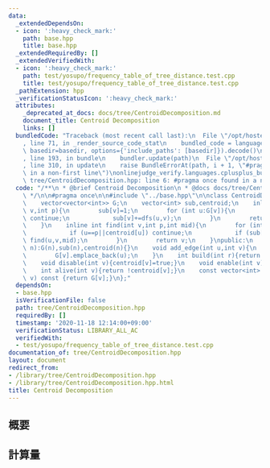 ```yaml
---
data:
  _extendedDependsOn:
  - icon: ':heavy_check_mark:'
    path: base.hpp
    title: base.hpp
  _extendedRequiredBy: []
  _extendedVerifiedWith:
  - icon: ':heavy_check_mark:'
    path: test/yosupo/frequency_table_of_tree_distance.test.cpp
    title: test/yosupo/frequency_table_of_tree_distance.test.cpp
  _pathExtension: hpp
  _verificationStatusIcon: ':heavy_check_mark:'
  attributes:
    _deprecated_at_docs: docs/tree/CentroidDecomposition.md
    document_title: Centroid Decomposition
    links: []
  bundledCode: "Traceback (most recent call last):\n  File \"/opt/hostedtoolcache/Python/3.9.1/x64/lib/python3.9/site-packages/onlinejudge_verify/documentation/build.py\"\
    , line 71, in _render_source_code_stat\n    bundled_code = language.bundle(stat.path,\
    \ basedir=basedir, options={'include_paths': [basedir]}).decode()\n  File \"/opt/hostedtoolcache/Python/3.9.1/x64/lib/python3.9/site-packages/onlinejudge_verify/languages/cplusplus.py\"\
    , line 193, in bundle\n    bundler.update(path)\n  File \"/opt/hostedtoolcache/Python/3.9.1/x64/lib/python3.9/site-packages/onlinejudge_verify/languages/cplusplus_bundle.py\"\
    , line 310, in update\n    raise BundleErrorAt(path, i + 1, \"#pragma once found\
    \ in a non-first line\")\nonlinejudge_verify.languages.cplusplus_bundle.BundleErrorAt:\
    \ tree/CentroidDecomposition.hpp: line 6: #pragma once found in a non-first line\n"
  code: "/**\n * @brief Centroid Decomposition\n * @docs docs/tree/CentroidDecomposition.md\n\
    \ */\n\n#pragma once\n\n#include \"../base.hpp\"\n\nclass CentroidDecomposition{\n\
    \    vector<vector<int>> G;\n    vector<int> sub,centroid;\n    inline int dfs(int\
    \ v,int p){\n        sub[v]=1;\n        for (int u:G[v]){\n            if (u==p||centroid[u])\
    \ continue;\n            sub[v]+=dfs(u,v);\n        }\n        return sub[v];\n\
    \    }\n    inline int find(int v,int p,int mid){\n        for (int u:G[v]){\n\
    \            if (u==p||centroid[u]) continue;\n            if (sub[u]>mid) return\
    \ find(u,v,mid);\n        }\n        return v;\n    }\npublic:\n    CentroidDecomposition(int\
    \ n):G(n),sub(n),centroid(n){}\n    void add_edge(int u,int v){\n        G[u].emplace_back(v);\n\
    \        G[v].emplace_back(u);\n    }\n    int build(int r){return find(r,-1,dfs(r,-1)>>1);}\n\
    \    void disable(int v){centroid[v]=true;}\n    void enable(int v){centroid[v]=false;}\n\
    \    int alive(int v){return !centroid[v];}\n    const vector<int> &operator[](int\
    \ v) const {return G[v];}\n};"
  dependsOn:
  - base.hpp
  isVerificationFile: false
  path: tree/CentroidDecomposition.hpp
  requiredBy: []
  timestamp: '2020-11-18 12:14:00+09:00'
  verificationStatus: LIBRARY_ALL_AC
  verifiedWith:
  - test/yosupo/frequency_table_of_tree_distance.test.cpp
documentation_of: tree/CentroidDecomposition.hpp
layout: document
redirect_from:
- /library/tree/CentroidDecomposition.hpp
- /library/tree/CentroidDecomposition.hpp.html
title: Centroid Decomposition
---
```

## 概要

## 計算量